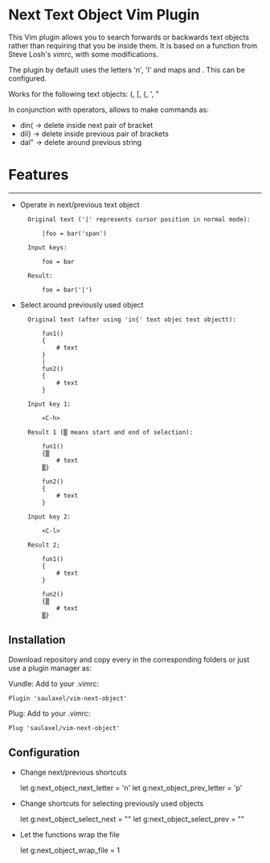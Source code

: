Next Text Object Vim Plugin
========

This Vim plugin allows you to search forwards or backwards text objects rather than requiring that you be inside them.  It is based on a function from Steve Losh's vimrc, with some modifications.

The plugin by default uses the letters 'n', 'l' and maps <C-l> and <C-h>. This can be configured.

Works for the following text objects:
(, [, {, ', "

In conjunction with operators, allows to make commands as:
 * din(   ->   delete inside next pair of bracket
 * dil}   ->   delete inside previous pair of brackets
 * dal"   ->   delete around previous string

# Features
----------

* Operate in next/previous text object

        Original text ('|' represents cursor position in normal mode):

            |foo = bar('span')

        Input keys:

            foo = bar

        Result:

            foo = bar('|')

* Select around previously used object

        Original text (after using 'in{' text objec text objectt):

            fun1()
            {
                # text
            }
            |
            fun2()
            {
                # text
            }

        Input key 1:

            <C-h>

        Result 1 (▒ means start and end of selection):

            fun1()
            {▒
                # text
            ▒}

            fun2()
            {
                # text
            }

        Input key 2:

            <C-l>

        Result 2;

            fun1()
            {
                # text
            }

            fun2()
            {▒
                # text
            ▒}

Installation
-----------

Download repository and copy every in the corresponding folders or just use a plugin manager as:

Vundle:
Add to your .vimrc:

    Plugin 'saulaxel/vim-next-object'

Plug:
Add to your .vimrc:

    Plug 'saulaxel/vim-next-object'

Configuration
-------------

 * Change next/previous shortcuts

     let g:next_object_next_letter = 'n'
     let g:next_object_prev_letter = 'p'

 * Change shortcuts for selecting previously used objects

     let g:next_object_select_next = "<C-l>"
     let g:next_object_select_prev = "<C-h>"

 * Let the functions wrap the file

     let g:next_object_wrap_file = 1
